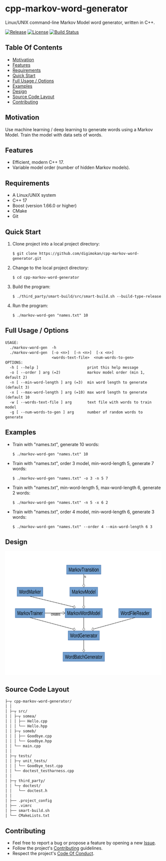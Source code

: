 # cpp-markov-word-generator

Linux/UNIX command-line Markov Model word generator, written in C++.

[![Release](https://img.shields.io/github/release/digimokan/cpp-markov-word-generator.svg?label=release)](https://github.com/digimokan/cpp-markov-word-generator/releases/latest "Latest Release Notes")
[![License](https://img.shields.io/badge/license-MIT-blue.svg?label=license)](LICENSE.txt "Project License")
[![Build Status](https://img.shields.io/travis/com/digimokan/cpp-markov-word-generator/master.svg?label=linux+build)](https://travis-ci.com/digimokan/cpp-markov-word-generator "Build And Test Results From Master Branch")

## Table Of Contents

* [Motivation](#motivation)
* [Features](#features)
* [Requirements](#requirements)
* [Quick Start](#quick-start)
* [Full Usage / Options](#full-usage--options)
* [Examples](#examples)
* [Design](#design)
* [Source Code Layout](#source-code-layout)
* [Contributing](#contributing)

## Motivation

Use machine learning / deep learning to generate words using a Markov Model.
Train the model with data sets of words.

## Features

* Efficient, modern C++ 17.
* Variable model order (number of hidden Markov models).

## Requirements

* A Linux/UNIX system
* C++ 17
* Boost (version 1.66.0 or higher)
* CMake
* Git

## Quick Start

1. Clone project into a local project directory:

   ```shell
   $ git clone https://github.com/digimokan/cpp-markov-word-generator.git
   ```

2. Change to the local project directory:

   ```shell
   $ cd cpp-markov-word-generator
   ```

3. Build the program:

   ```shell
   $ ./third_party/smart-build/src/smart-build.sh --build-type-release
   ```

4. Run the program:

   ```shell
   $ ./markov-word-gen "names.txt" 10
   ```

## Full Usage / Options

```
USAGE:
  ./markov-word-gen  -h
  ./markov-word-gen  [-o <n>]  [-n <n>]  [-x <n>]
                     <words-text-file>  <num-words-to-gen>
OPTIONS:
  -h [ --help ]                      print this help message
  -o [ --order ] arg (=2)            markov model order (min 1, default 2)
  -n [ --min-word-length ] arg (=3)  min word length to generate (default 3)
  -x [ --max-word-length ] arg (=10) max word length to generate (default 10
  -w [ --words-text-file ] arg       text file with words to train model
  -g [ --num-words-to-gen ] arg      number of random words to generate
```

## Examples

* Train with "names.txt", generate 10 words:

   ```shell
   $ ./markov-word-gen "names.txt" 10
   ```

* Train with "names.txt", order 3 model, min-word-length 5, generate 7 words:

   ```shell
   $ ./markov-word-gen "names.txt" -o 3 -n 5 7
   ```

* Train with "names.txt", min-word-length 5, max-word-length 6, generate 2 words:

   ```shell
   $ ./markov-word-gen "names.txt" -n 5 -x 6 2
   ```

* Train with "names.txt", order 4 model, min-word-length 6, generate 3 words:

   ```shell
   $ ./markov-word-gen "names.txt" --order 4 --min-word-length 6 3
   ```

## Design

<img src="readme_assets/architecture_uml_diagram.svg" width="100%" height="400" alt="Design Diagram">

## Source Code Layout

```
├─┬ cpp-markov-word-generator/
│ │
│ ├─┬ src/
│ │ ├─┬ somea/
│ │ │ ├── Hello.cpp
│ │ │ └── Hello.hpp
│ │ ├─┬ someb/
│ │ │ ├── Goodbye.cpp
│ │ │ └── Goodbye.hpp
│ │ └── main.cpp
│ │
│ ├─┬ tests/
│ │ ├─┬ unit_tests/
│ │ │ └── Goodbye_test.cpp
│ │ └── doctest_testharness.cpp
│ │
│ ├─┬ third_party/
│ │ └─┬ doctest/
│ │   └── doctest.h
│ │
│ ├── .project_config
│ ├── .vimrc
│ ├── smart-build.sh
│ └── CMakeLists.txt
```

## Contributing

* Feel free to report a bug or propose a feature by opening a new
  [Issue](https://github.com/digimokan/cpp-markov-word-generator/issues).
* Follow the project's [Contributing](CONTRIBUTING.md) guidelines.
* Respect the project's [Code Of Conduct](CODE_OF_CONDUCT.md).

